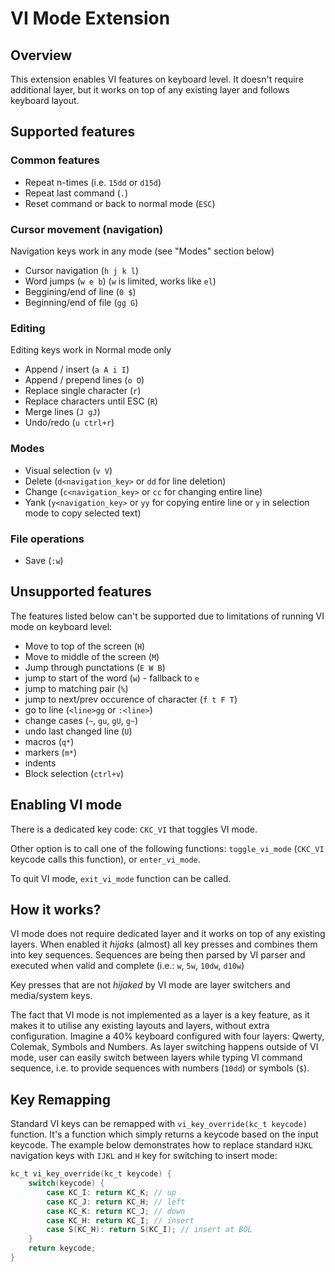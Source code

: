 # VI Mode Extension

## Overview
This extension enables VI features on keyboard level. 
It doesn't require additional layer, but it works on top of any existing
layer and follows keyboard layout.

## Supported features

### Common features
- Repeat n-times (i.e. `15dd` or `d15d`)
- Repeat last command (`.`)
- Reset command or back to normal mode (`ESC`)

### Cursor movement (navigation)
Navigation keys work in any mode (see "Modes" section below)
- Cursor navigation (`h j k l`)
- Word jumps (`w e b`)  (`w` is limited, works like `el`)
- Beggining/end of line (`0 $`)
- Beginning/end of file (`gg G`)

### Editing
Editing keys work in Normal mode only
- Append / insert (`a A i I`)
- Append / prepend lines (`o O`)
- Replace single character (`r`)
- Replace characters until ESC (`R`)
- Merge lines (`J gJ`)
- Undo/redo (`u ctrl+r`)

### Modes
- Visual selection (`v V`)
- Delete (`d<navigation_key>` or `dd` for line deletion)
- Change (`c<navigation_key>` or `cc` for changing entire line)
- Yank (`y<navigation_key>` or `yy` for copying entire line or `y` in selection mode to copy selected text)

### File operations
- Save (`:w`)


## Unsupported features

The features listed below can't be supported due to limitations of running VI mode
on keyboard level:

- Move to top of the screen (`H`)
- Move to middle of the screen (`M`)
- Jump through punctations (`E W B`)
- jump to start of the word (`w`) - fallback to `e`
- jump to matching pair (`%`)
- jump to next/prev occurence of character (`f t F T`)
- go to line (`<line>gg` or `:<line>`)
- change cases (`~`, `gu`, `gU`, `g~`)
- undo last changed line (`U`)
- macros (`q*`)
- markers (`m*`)
- indents
- Block selection (`ctrl+v`)

## Enabling VI mode

There is a dedicated key code: `CKC_VI` that toggles VI mode.

Other option is to call one of the following functions: `toggle_vi_mode` (`CKC_VI` keycode
calls this function), or `enter_vi_mode`.

To quit VI mode, `exit_vi_mode` function can be called.

## How it works?

VI mode does not require dedicated layer and it works on top of any existing layers. 
When enabled it *hijaks* (almost) all key presses and combines them into
key sequences. Sequences are being then parsed by VI parser and executed when
valid and complete (i.e.: `w`, `5w`, `10dw`, `d10w`)

Key presses that are not *hijaked* by VI mode are layer switchers and media/system keys.

The fact that VI mode is not implemented as a layer is a key feature, as it makes it
to utilise any existing layouts and layers, without extra configuration.
Imagine a 40% keyboard configured with four layers: Qwerty, Colemak, Symbols and Numbers. 
As layer switching happens outside of VI mode, user can easily
switch between layers while typing VI command sequence, i.e. to provide sequences
with numbers (`10dd`) or symbols (`$`).

## Key Remapping

Standard VI keys can be remapped with `vi_key_override(kc_t keycode)` function. 
It's a function which simply returns a keycode based on the input keycode. 
The example below demonstrates how to replace standard `HJKL` navigation keys
with `IJKL` and `H` key for switching to insert mode:

```C
kc_t vi_key_override(kc_t keycode) {
    switch(keycode) {
        case KC_I: return KC_K; // up
        case KC_J: return KC_H; // left
        case KC_K: return KC_J; // down
        case KC_H: return KC_I; // insert
        case S(KC_H): return S(KC_I); // insert at BOL
    }
    return keycode;
}
```